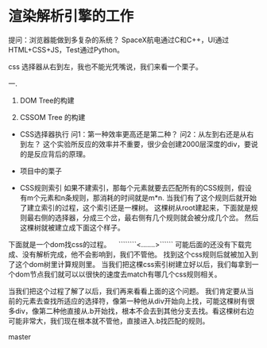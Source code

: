 # 渲染解析引擎的工作

提问：浏览器能做到多复杂的系统？
SpaceX航电通过C和C++，UI通过HTML+CSS+JS，Test通过Python。

css 选择器从右到左，我也不能光凭嘴说，我们来看一个栗子。

一.
1. DOM Tree的构建

2. CSSOM Tree 的构建
- CSS选择器执行
问1：第一种效率更高还是第二种？
问2：从左到右还是从右到左？
这个实验所反应的效率并不重要，很少会创建2000层深度的div，要说的是反应背后的原理。

- 项目中的栗子


- CSS规则索引
如果不建索引，那每个元素就要去匹配所有的CSS规则，假设有m个元素和n条规则，那消耗的时间就是m*n.
当我们有了这个规则后就开始了建立索引的过程，这个索引还是一棵树。
这棵树从root建起来，下面就是规则最右侧的选择器，分成三个岔，最右侧有几个规则就会被分成几个岔。
然后这棵树就被建立成下面这个样子。


下面就是一个dom找css的过程。    ````````<.......>`````` 可能后面的还没有下载完成、没有解析完成，他不会影响到，我们不管他。
找到这个css规则后就被加入到了这个dom树里计算规则里。
当我们把这棵css索引树建立好以后，我们每拿到一个dom节点我们就可以以很快的速度去match有哪几个css规则相关。 

当我们把这个过程了解了以后，我们再来看看上面的这个问题。
我们肯定要从当前的元素去查找所适应的选择符，像第一种他从div开始向上找，可能这棵树有很多div，像第二种他直接从.b开始找，根本不会去到其他分支去找。看这棵树右边可能非常大，我们现在根本就不管他，直接进入.b找匹配的规则。

master
